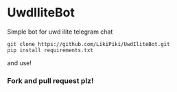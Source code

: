 # UwdIliteBot
Simple bot for uwd ilite telegram chat
```
git clone https://github.com/LikiPiki/UwdIliteBot.git
pip install requirements.txt
```
and use!

### Fork and pull request plz!

